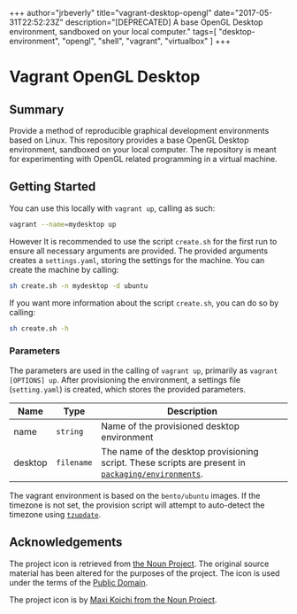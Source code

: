 +++
    author="jrbeverly"
    title="vagrant-desktop-opengl"
    date="2017-05-31T22:52:23Z"
    description="[DEPRECATED] A base OpenGL Desktop environment, sandboxed on your local computer."
    tags=[
  "desktop-environment",
  "opengl",
  "shell",
  "vagrant",
  "virtualbox"
]
    +++
    
# Vagrant OpenGL Desktop

## Summary

Provide a method of reproducible graphical development environments based on Linux.  This repository provides a base OpenGL Desktop environment, sandboxed on your local computer. The repository is meant for experimenting with OpenGL related programming in a virtual machine.

## Getting Started

You can use this locally with `vagrant up`, calling as such:

```bash
vagrant --name=mydesktop up
```

However It is recommended to use the script `create.sh` for the first run to ensure all necessary arguments are provided. The provided arguments creates a `settings.yaml`, storing the settings for the machine.  You can create the machine by calling:

```bash
sh create.sh -n mydesktop -d ubuntu
```

If you want more information about the script `create.sh`, you can do so by calling:

```bash
sh create.sh -h
```

### Parameters

The parameters are used in the calling of `vagrant up`, primarily as `vagrant [OPTIONS] up`.  After provisioning the environment, a settings file (`setting.yaml`) is created, which stores the provided parameters.

| Name | Type | Description |
| ---  | ---  | ---         |
| name | `string` | Name of the provisioned desktop environment |
| desktop | `filename` | The name of the desktop provisioning script.  These scripts are present in [`packaging/environments`](src/packaging/environments). |

The vagrant environment is based on the `bento/ubuntu` images.  If the timezone is not set, the provision script will attempt to auto-detect the timezone using [`tzupdate`](https://github.com/cdown/tzupdate).

## Acknowledgements

The project icon is retrieved from [the Noun Project](docs/icon/icon.json). The original source material has been altered for the purposes of the project. The icon is used under the terms of the [Public Domain](https://creativecommons.org/publicdomain/zero/1.0/).

The project icon is by [Maxi Koichi from the Noun Project](https://thenounproject.com/term/package/137417).